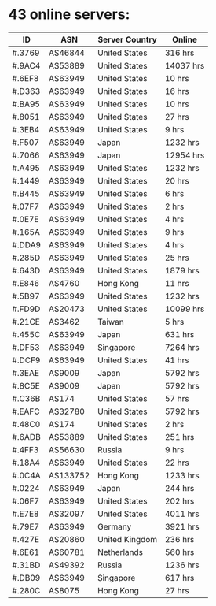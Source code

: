 # 43 online servers:

| ID | ASN | Server Country | Online |
| ------ | ------ | ------ | ------ |
| #.3769 | AS46844 | United States | 316 hrs |
| #.9AC4 | AS53889 | United States | 14037 hrs |
| #.6EF8 | AS63949 | United States | 10 hrs |
| #.D363 | AS63949 | United States | 16 hrs |
| #.BA95 | AS63949 | United States | 10 hrs |
| #.8051 | AS63949 | United States | 27 hrs |
| #.3EB4 | AS63949 | United States | 9 hrs |
| #.F507 | AS63949 | Japan | 1232 hrs |
| #.7066 | AS63949 | Japan | 12954 hrs |
| #.A495 | AS63949 | United States | 1232 hrs |
| #.1449 | AS63949 | United States | 20 hrs |
| #.B445 | AS63949 | United States | 6 hrs |
| #.07F7 | AS63949 | United States | 2 hrs |
| #.0E7E | AS63949 | United States | 4 hrs |
| #.165A | AS63949 | United States | 9 hrs |
| #.DDA9 | AS63949 | United States | 4 hrs |
| #.285D | AS63949 | United States | 25 hrs |
| #.643D | AS63949 | United States | 1879 hrs |
| #.E846 | AS4760 | Hong Kong | 11 hrs |
| #.5B97 | AS63949 | United States | 1232 hrs |
| #.FD9D | AS20473 | United States | 10099 hrs |
| #.21CE | AS3462 | Taiwan | 5 hrs |
| #.455C | AS63949 | Japan | 631 hrs |
| #.DF53 | AS63949 | Singapore | 7264 hrs |
| #.DCF9 | AS63949 | United States | 41 hrs |
| #.3EAE | AS9009 | Japan | 5792 hrs |
| #.8C5E | AS9009 | Japan | 5792 hrs |
| #.C36B | AS174 | United States | 57 hrs |
| #.EAFC | AS32780 | United States | 5792 hrs |
| #.48C0 | AS174 | United States | 2 hrs |
| #.6ADB | AS53889 | United States | 251 hrs |
| #.4FF3 | AS56630 | Russia | 9 hrs |
| #.18A4 | AS63949 | United States | 22 hrs |
| #.0C4A | AS133752 | Hong Kong | 1233 hrs |
| #.0224 | AS63949 | Japan | 244 hrs |
| #.06F7 | AS63949 | United States | 202 hrs |
| #.E7E8 | AS32097 | United States | 4011 hrs |
| #.79E7 | AS63949 | Germany | 3921 hrs |
| #.427E | AS20860 | United Kingdom | 236 hrs |
| #.6E61 | AS60781 | Netherlands | 560 hrs |
| #.31BD | AS49392 | Russia | 1236 hrs |
| #.DB09 | AS63949 | Singapore | 617 hrs |
| #.280C | AS8075 | Hong Kong | 27 hrs |

